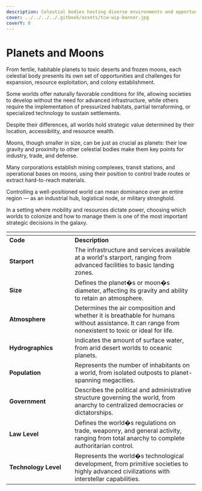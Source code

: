 ```yaml
---
description: Celestial bodies hosting diverse environments and opportunities.
cover: ../../../../.gitbook/assets/tcw-wip-banner.jpg
coverY: 0
---
```


# Planets and Moons

From fertile, habitable planets to toxic deserts and frozen moons, each celestial body presents its own set of opportunities and challenges for expansion, resource exploitation, and colony establishment.

Some worlds offer naturally favorable conditions for life, allowing societies to develop without the need for advanced infrastructure, while others require the implementation of pressurized habitats, partial terraforming, or specialized technology to sustain settlements.

Despite their differences, all worlds hold strategic value determined by their location, accessibility, and resource wealth.

Moons, though smaller in size, can be just as crucial as planets: their low gravity and proximity to other celestial bodies make them key points for industry, trade, and defense.

Many corporations establish mining complexes, transit stations, and operational bases on moons, using their position to control trade routes or extract hard-to-reach materials.

Controlling a well-positioned world can mean dominance over an entire region — as an industrial hub, logistical node, or military stronghold.

In a setting where mobility and resources dictate power, choosing which worlds to colonize and how to manage them is one of the most important strategic decisions in the galaxy.

<table data-header-hidden><thead><tr><th width="158"></th><th></th></tr></thead><tbody><tr><td><strong>Code</strong></td><td><strong>Description</strong></td></tr><tr><td><strong>Starport</strong></td><td>The infrastructure and services available at a world's starport, ranging from advanced facilities to basic landing zones.</td></tr><tr><td><strong>Size</strong></td><td>Defines the planet�s or moon�s diameter, affecting its gravity and ability to retain an atmosphere.</td></tr><tr><td><strong>Atmosphere</strong></td><td>Determines the air composition and whether it is breathable for humans without assistance. It can range from nonexistent to toxic or ideal for life.</td></tr><tr><td><strong>Hydrographics</strong></td><td>Indicates the amount of surface water, from arid desert worlds to oceanic planets.</td></tr><tr><td><strong>Population</strong></td><td>Represents the number of inhabitants on a world, from isolated outposts to planet-spanning megacities.</td></tr><tr><td><strong>Government</strong></td><td>Describes the political and administrative structure governing the world, from anarchy to centralized democracies or dictatorships.</td></tr><tr><td><strong>Law Level</strong></td><td>Defines the world�s regulations on trade, weaponry, and general activity, ranging from total anarchy to complete authoritarian control.</td></tr><tr><td><strong>Technology Level</strong></td><td>Represents the world�s technological development, from primitive societies to highly advanced civilizations with interstellar capabilities.</td></tr></tbody></table>
